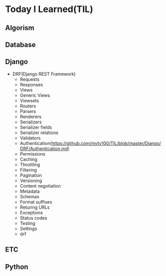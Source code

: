 # Today I Learned(TIL)

## Algorism 

## Database 

## Django
* DRF(Django REST Framework)
  * Requests
  * Responses
  * Views
  * Generic Views
  * Viewsets
  * Routers
  * Parsers
  * Renderers
  * Serializers
  * Serializer fields
  * Serializer relations
  * Validators
  * Authentication(https://github.com/mytv100/TIL/blob/master/Django/DRF/Authentication.md)
  * Permissions
  * Caching
  * Throttling
  * Filtering
  * Pagination
  * Versioning
  * Content negotiation
  * Metadata
  * Schemas
  * Format suffixes
  * Returing URLs
  * Exceptions
  * Status codes
  * Testing
  * Settings 
  * drf
## ETC

## Python
